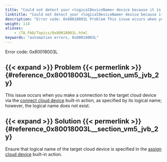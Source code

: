 ```yaml
--- 
title: "Could not detect your <logicalDeviceName> device because it is not assigned yet."
linktitle: "Could not detect your <logicalDeviceName> device because it is not assigned yet."
description: "Error code: 0x80018003L Problem This issue occurs when you make a connection to the target cloud device via the connect cloud device built-in action, as specified by its logical name; however, the ..."
weight: 114
aliases: 
    - /TA_FAQ/Topics/0x80018003L.html
keywords: "automation errors, 0x80018003L"
---
```


Error code: 0x80018003L

## {{< expand >}} Problem {{< permerlink >}} {#reference_0x80018003L__section_um5_jvb_2y} 

This issue occurs when you make a connection to the target cloud device via the [connect cloud device](/automation-guide/action-based-testing-language/built-in-actions/system-actions/device/connect-cloud-device) built-in action, as specified by its logical name; however, the logical name does not exist.

## {{< expand >}} Solution {{< permerlink >}} {#reference_0x80018003L__section_vm5_jvb_2y} 

Ensure that logical name of the target cloud device is specified in the [assign cloud device](/automation-guide/action-based-testing-language/built-in-actions/system-actions/device/assign-cloud-device) built-in action.




